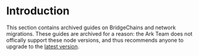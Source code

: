 # Introduction

This section contains archived guides on BridgeChains and network migrations. These guides are archived for a reason: the Ark Team does not offically support these node versions, and thus recommends anyone to upgrade to the [latest version](/bridgechains/migrations/).